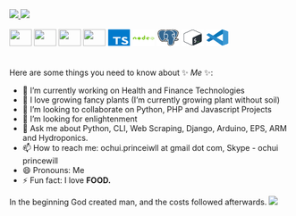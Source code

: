 <div>
  <a href="https://github.com/satont">
  <img height="180em" src="https://github-readme-stats.vercel.app/api?username=ochui&show_icons=true&theme=dracula&include_all_commits=true&count_private=true"/>
  <img height="180em" src="https://github-readme-stats.vercel.app/api/top-langs/?username=ochui&layout=compact&langs_count=7&theme=dracula"/>
  </a>
</div>
<div style="display: inline_block"><br>
  <img align="center" height="30" width="40" src="https://cdn.jsdelivr.net/gh/devicons/devicon/icons/nginx/nginx-original.svg" />
  <img align="center" height="30" width="40" src="https://cdn.jsdelivr.net/gh/devicons/devicon/icons/heroku/heroku-plain.svg" />
  <img align="center" height="30" width="40" src="https://cdn.jsdelivr.net/gh/devicons/devicon/icons/amazonwebservices/amazonwebservices-original.svg" />
  <img align="center" height="30" width="40" src="https://cdn.jsdelivr.net/gh/devicons/devicon/icons/digitalocean/digitalocean-original.svg" />
  
  <img align="center" height="30" width="40" src="https://raw.githubusercontent.com/devicons/devicon/master/icons/typescript/typescript-plain.svg" />
  <img align="center" height="30" width="40" src="https://raw.githubusercontent.com/devicons/devicon/master/icons/nodejs/nodejs-plain-wordmark.svg" />
 
  <img align="center" height="30" width="40" src="https://github.com/devicons/devicon/raw/master/icons/postgresql/postgresql-original.svg" />
 
 
  <img align="center" height="30" width="40" src="https://github.com/devicons/devicon/raw/master/icons/bash/bash-original.svg" />
    <img align="center" height="30" width="40" src="https://github.com/devicons/devicon/raw/master/icons/vscode/vscode-original.svg" />
</div>
  
  ###
  #
 



Here are some things you need to know about ✨ _Me_ ✨:

- 🔭 I’m currently working on Health and Finance Technologies
- 🌱 I love growing fancy plants (I’m currently growing plant without soil)
- 👯 I’m looking to collaborate on Python, PHP and Javascript Projects
- 🤔 I’m looking for enlightenment
- 💬 Ask me about Python, CLI, Web Scraping, Django, Arduino, EPS, ARM and Hydroponics.
- 📫 How to reach me: ochui.princeiwll at gmail dot com, Skype - ochui princewill
- 😄 Pronouns: Me
- ⚡ Fun fact: I love **FOOD.**


In the beginning God created man, and the costs followed afterwards.
![](https://hit.yhype.me/github/profile?user_id=21917688)
